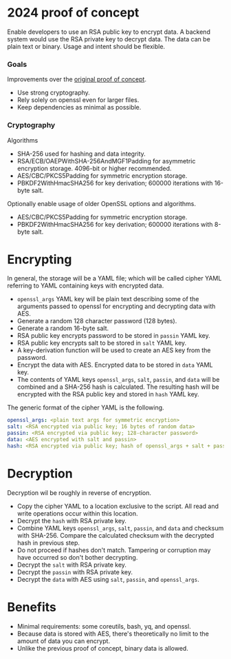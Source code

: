 # 2024 proof of concept

Enable developers to use an RSA public key to encrypt data.  A backend system
would use the RSA private key to decrypt data.  The data can be plain text or
binary.  Usage and intent should be flexible.

### Goals

Improvements over the [original proof of concept](proof_of_concept.md).

* Use strong cryptography.
* Rely solely on openssl even for larger files.
* Keep dependencies as minimal as possible.

### Cryptography

Algorithms

- SHA-256 used for hashing and data integrity.
- RSA/ECB/OAEPWithSHA-256AndMGF1Padding for asymmetric encryption storage.
  4096-bit or higher recommended.
- AES/CBC/PKCS5Padding for symmetric encryption storage.
- PBKDF2WithHmacSHA256 for key derivation; 600000 iterations with 16-byte salt.

Optionally enable usage of older OpenSSL options and algorithms.

- AES/CBC/PKCS5Padding for symmetric encryption storage.
- PBKDF2WithHmacSHA256 for key derivation; 600000 iterations with 8-byte salt.

# Encrypting

In general, the storage will be a YAML file; which will be called cipher YAML
referring to YAML containing keys with encrypted data.

- `openssl_args` YAML key will be plain text describing some of the arguments
  passed to openssl for encrypting and decrypting data with AES.
- Generate a random 128 character password (128 bytes).
- Generate a random 16-byte salt.
- RSA public key encrypts password to be stored in `passin` YAML key.
- RSA public key encrypts salt to be stored in `salt` YAML key.
- A key-derivation function will be used to create an AES key from the password.
- Encrypt the data with AES.  Encrypted data to be stored in `data` YAML key.
- The contents of YAML keys `openssl_args`, `salt`, `passin`, and `data` will be
  combined and a SHA-256 hash is calculated.  The resulting hash will be
  encrypted with the RSA public key and stored in `hash` YAML key.

The generic format of the cipher YAML is the following.

```yaml
openssl_args: <plain text args for symmetric encryption>
salt: <RSA encrypted via public key; 16 bytes of random data>
passin: <RSA encrypted via public key; 128-character password>
data: <AES encrypted with salt and passin>
hash: <RSA encrypted via public key; hash of openssl_args + salt + passin + data>
```

# Decryption

Decryption wil be roughly in reverse of encryption.

- Copy the cipher YAML to a location exclusive to the script.  All read and
  write operations occur within this location.
- Decrypt the `hash` with RSA private key.
- Combine YAML keys `openssl_args`, `salt`, `passin`, and `data` and checksum
  with SHA-256.  Compare the calculated checksum with the decrypted hash in
  previous step.
- Do not proceed if hashes don't match.  Tampering or corruption may have
  occurred so don't bother decrypting.
- Decrypt the `salt` with RSA private key.
- Decrypt the `passin` with RSA private key.
- Decrypt the `data` with AES using `salt`, `passin`, and `openssl_args`.

# Benefits

- Minimal requirements: some coreutils, bash, yq, and openssl.
- Because data is stored with AES, there's theoretically no limit to the amount
  of data you can encrypt.
- Unlike the previous proof of concept, binary data is allowed.
